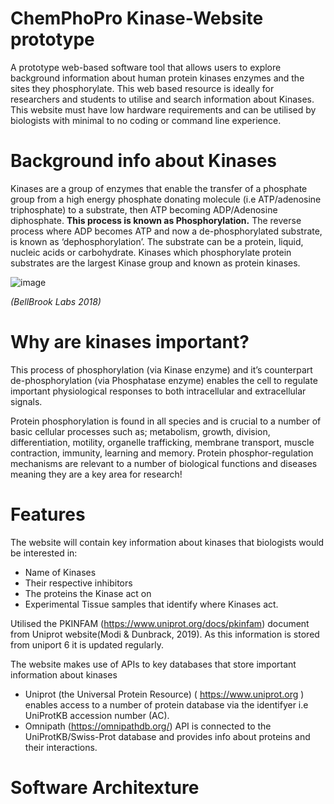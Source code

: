 # ChemPhoPro Kinase-Website prototype 
A prototype web-based software tool that allows users to explore background information about human protein kinases enzymes and the sites they phosphorylate.
This web based resource is ideally for researchers and students to utilise and search information about Kinases. This website must have low hardware requirements and can be utilised by biologists with minimal to no coding or command line experience.

# Background info about Kinases
Kinases are a group of enzymes that enable the transfer of a phosphate group from a high energy phosphate donating molecule (i.e ATP/adenosine triphosphate) to a substrate, then  ATP becoming ADP/Adenosine diphosphate. **This process is known as Phosphorylation.** The reverse process where ADP becomes ATP and now a de-phosphorylated substrate, is known as ‘dephosphorylation’. The substrate can be a protein, liquid, nucleic acids or carbohydrate. Kinases which phosphorylate protein substrates are the largest Kinase group and known as protein kinases.

![image](https://user-images.githubusercontent.com/59238194/140041805-c72ce54f-1369-4176-a6a6-5bda5238cdfd.png)

*(BellBrook Labs 2018)*

# Why are kinases important?
This process of phosphorylation (via Kinase enzyme) and it’s counterpart de-phosphorylation (via Phosphatase enzyme) enables the cell to regulate important physiological responses to both intracellular and extracellular signals.

Protein phosphorylation is found in all species and is crucial to a number of basic cellular processes such as; metabolism, growth, division, differentiation, motility, organelle trafficking, membrane transport, muscle contraction, immunity, learning and memory. Protein phosphor-regulation mechanisms are relevant to a number of biological functions and diseases meaning they are a key area for research!

# Features

The website will contain key information about kinases that biologists would be interested in:
- Name of Kinases
- Their respective inhibitors
- The proteins the Kinase act on
- Experimental Tissue samples that identify where Kinases act.

Utilised the PKINFAM (https://www.uniprot.org/docs/pkinfam) document from Uniprot website(Modi & Dunbrack, 2019). As this information is stored from uniport
   6
it is updated regularly. 

The website makes use of APIs to key databases that store important information about kinases
- Uniprot (the Universal Protein Resource) ( https://www.uniprot.org ) enables access to a number of protein database via the identifyer i.e UniProtKB accession number (AC).
- Omnipath (https://omnipathdb.org/) API  is connected to the UniProtKB/Swiss-Prot database and provides info about proteins and their interactions.

# Software Architexture 

     
